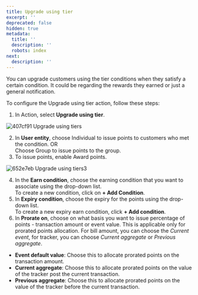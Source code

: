 ```yaml
---
title: Upgrade using tier
excerpt: ''
deprecated: false
hidden: true
metadata:
  title: ''
  description: ''
  robots: index
next:
  description: ''
---
```

You can upgrade customers using the tier conditions when they satisfy a certain condition. It could be regarding the rewards they earned or just a general notification.

To configure the Upgrade using tier action, follow these steps:

1. In Action, select **Upgrade using tier**.   

![407cf91 Upgrade using tiers](https://files.readme.io/407cf91-Upgrade_using_tiers.png)

2. In **User entity**, choose Individual to issue points to customers who met the condition. OR\
   Choose Group to issue points to the group.
3. To issue points, enable Award points.

![652e7eb Upgrade using tiers3](https://files.readme.io/652e7eb-Upgrade_using_tiers3.png)

4. In the **Earn condition**, choose the earning condition that you want to associate using the drop-down list.\
   To create a new condition, click on **+ Add Condition**.
5. In **Expiry condition**, choose the expiry for the points using the drop-down list.\
   To create a new expiry earn condition, click **+ Add condition**.
6. In **Prorate on**, choose on what basis you want to issue percentage of points - transaction amount or event value. This is applicable only for prorated points allocation. For bill amount, you can choose the *Current event*, for tracker, you can choose *Current aggregate* or *Previous aggregate*.

* **Event default value**: Choose this to allocate prorated points on the transaction amount.
* **Current aggregate**: Choose this to allocate prorated points on the value of the tracker post the current transaction.
* **Previous aggregate**: Choose this to allocate prorated points on the value of the tracker before the current transaction.

